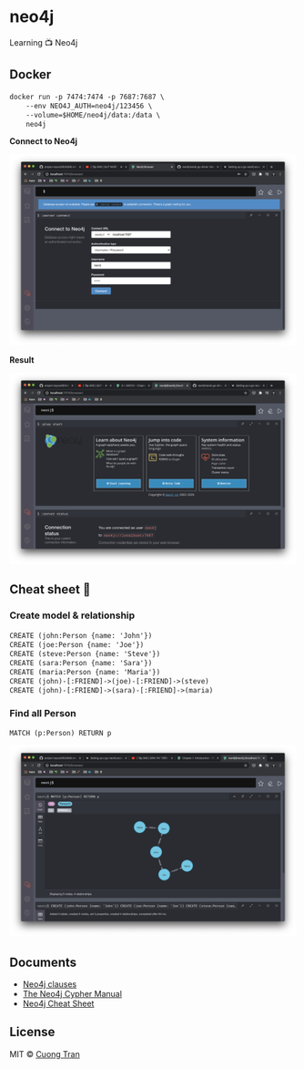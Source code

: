 # neo4j

Learning 📺 Neo4j

## Docker

```shell
docker run -p 7474:7474 -p 7687:7687 \
    --env NEO4J_AUTH=neo4j/123456 \
    --volume=$HOME/neo4j/data:/data \
    neo4j
```

**Connect to Neo4j**

![login](./.images/login.png)

**Result**

![login_result](./.images/login_result.png)

## Cheat sheet 💅

### Create model & relationship

```
CREATE (john:Person {name: 'John'})
CREATE (joe:Person {name: 'Joe'})
CREATE (steve:Person {name: 'Steve'})
CREATE (sara:Person {name: 'Sara'})
CREATE (maria:Person {name: 'Maria'})
CREATE (john)-[:FRIEND]->(joe)-[:FRIEND]->(steve)
CREATE (john)-[:FRIEND]->(sara)-[:FRIEND]->(maria)
```

### Find all Person

```
MATCH (p:Person) RETURN p
```

![](./.images/1.png)

### 

## Documents

- [Neo4j clauses](https://neo4j.com/docs/cypher-manual/current/clauses/)
- [The Neo4j Cypher Manual](https://neo4j.com/docs/cypher-manual/current/)
- [Neo4j Cheat Sheet](https://simplecheatsheet.com/tag/neo4j-cheat-sheet/)

## License

MIT © [Cuong Tran](https://github.com/103cuong)
